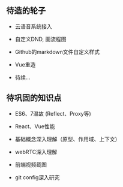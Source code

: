 ## 待造的轮子

* 云语音系统接入

* 自定义DND, 画流程图

* Github的markdown文件自定义样式

* Vue重造

* 待续...


## 待巩固的知识点

* ES6、7温故 (Reflect、Proxy等)

* React、Vue性能

* 基础概念深入理解（原型、作用域、上下文）

* webRTC深入理解

* 前端视频截图

* git config深入研究